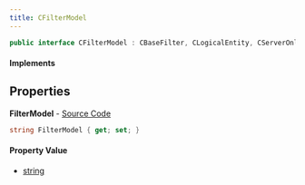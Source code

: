```yaml
---
title: CFilterModel
---
```


```csharp
public interface CFilterModel : CBaseFilter, CLogicalEntity, CServerOnlyEntity, CBaseEntity, CEntityInstance, ISchemaClass<CEntityInstance>, ISchemaClass<CBaseEntity>, ISchemaClass<CServerOnlyEntity>, ISchemaClass<CLogicalEntity>, ISchemaClass<CBaseFilter>, ISchemaClass<CFilterModel>, ISchemaField, ISchemaClass, INativeHandle
```

#### Implements

## Properties

**FilterModel** - [Source Code](https://github.com/swiftly-solution/swiftlys2/blob/main/managed/src/SwiftlyS2.Generated/Schemas/Interfaces/CFilterModel.cs#L16)

```csharp
string FilterModel { get; set; }
```

#### Property Value

- [string](https://learn.microsoft.com/dotnet/api/system.string)

